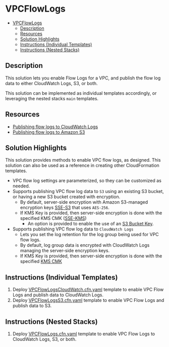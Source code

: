 # VPCFlowLogs

- [VPCFlowLogs](#vpcflowlogs)
  - [Description](#description)
  - [Resources](#resources)
  - [Solution Highlights](#solution-highlights)
  - [Instructions (Individual Templates)](#instructions-individual-templates)
  - [Instructions (Nested Stacks)](#instructions-nested-stacks)

## Description

This solution lets you enable Flow Logs for a VPC, and publish the flow log data to either CloudWatch Logs, S3, or both.

This solution can be implemented as individual templates accordingly, or leveraging the nested stacks `main` templates.

## Resources

- [Publishing flow logs to CloudWatch Logs](https://docs.aws.amazon.com/vpc/latest/userguide/flow-logs-cwl.html)
- [Publishing flow logs to Amazon S3](https://docs.aws.amazon.com/vpc/latest/userguide/flow-logs-s3.html)

## Solution Highlights

This solution provides methods to enable VPC flow logs, as designed. This solution can also be used as a reference in creating other CloudFormation
templates.

- VPC flow log settings are parameterized, so they can be customized as needed.
- Supports publishing VPC flow log data to `S3` using an existing S3 bucket, or having a new S3 bucket created with encryption.
  - By default, server-side encryption with Amazon S3-managed encryption keys
    [SSE-S3](https://docs.aws.amazon.com/AmazonS3/latest/dev/UsingServerSideEncryption.html) that uses `AES-256`.
  - If KMS Key is provided, then server-side encryption is done with the specified KMS CMK
    ([SSE-KMS](https://docs.aws.amazon.com/AmazonS3/latest/dev/UsingKMSEncryption.html))
    - An option is provided to enable the use of an [S3 Bucket Key](https://docs.aws.amazon.com/AmazonS3/latest/user-guide/enable-bucket-key.html).
- Supports publishing VPC flow log data to `CloudWatch Logs`
  - Lets you set the log retention for the log group being used for VPC flow logs.
  - By default, log group data is encrypted with CloudWatch Logs managing the server-side encryption keys.
  - If KMS Key is provided, then server-side encryption is done with the specified
    [KMS CMK](https://docs.aws.amazon.com/AmazonCloudWatch/latest/logs/encrypt-log-data-kms.html)

## Instructions (Individual Templates)

1. Deploy [VPCFlowLogsCloudWatch.cfn.yaml](templates/VPCFlowLogsCloudWatch.cfn.yaml) template to enable VPC Flow Logs and publish data to CloudWatch
   Logs.
2. Deploy [VPCFlowLogsS3.cfn.yaml](templates/VPCFlowLogsS3.cfn.yaml) template to enable VPC Flow Logs and publish data to S3.

## Instructions (Nested Stacks)

1. Deploy [VPCFlowLogs.cfn.yaml](templates/VPCFlowLogs.cfn.yaml) template to enable VPC Flow Logs to CloudWatch Logs, S3, or both.
